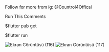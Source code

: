 Follow for more from ig: @Countrol4Offical

Run This Comments

$flutter pub get

$flutter run


![Ekran Görüntüsü (116)](https://user-images.githubusercontent.com/47148545/144767415-0454634d-1efb-4496-89d1-75b588a0fae8.png)
![Ekran Görüntüsü (117)](https://user-images.githubusercontent.com/47148545/144767417-cd39ef24-199d-4035-9188-38817848481c.png)
